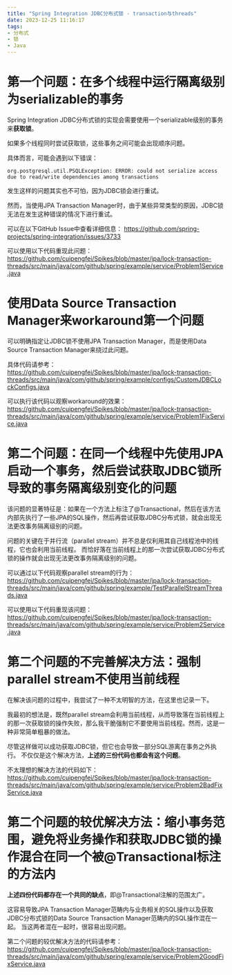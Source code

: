 ```yaml
---
title: "Spring Integration JDBC分布式锁 - transaction与threads"
date: 2023-12-25 11:16:17
tags:
- 分布式
- 锁
- Java
---
```


# 第一个问题：在多个线程中运行隔离级别为serializable的事务

Spring Integration JDBC分布式锁的实现会需要使用一个serializable级别的事务来**获取锁**。

如果多个线程同时尝试获取锁，这些事务之间可能会出现顺序问题。

具体而言，可能会遇到以下错误：

```
org.postgresql.util.PSQLException: ERROR: could not serialize access due to read/write dependencies among transactions
```

发生这样的问题其实也不可怕，因为JDBC锁会进行重试。

然而，当使用JPA Transaction Manager时，由于某些异常类型的原因，JDBC锁无法在发生这种错误的情况下进行重试。

可以在以下GitHub Issue中查看详细信息：
https://github.com/spring-projects/spring-integration/issues/3733

可以使用以下代码重现此问题：
https://github.com/cuipengfei/Spikes/blob/master/jpa/lock-transaction-threads/src/main/java/com/github/spring/example/service/Problem1Service.java

# 使用Data Source Transaction Manager来workaround第一个问题

可以明确指定让JDBC锁不使用JPA Transaction Manager，而是使用Data Source Transaction Manager来绕过此问题。

具体代码请参考：
https://github.com/cuipengfei/Spikes/blob/master/jpa/lock-transaction-threads/src/main/java/com/github/spring/example/configs/CustomJDBCLockConfigs.java

可以执行该代码以观察workaround的效果：
https://github.com/cuipengfei/Spikes/blob/master/jpa/lock-transaction-threads/src/main/java/com/github/spring/example/service/Problem1FixService.java

# 第二个问题：在同一个线程中先使用JPA启动一个事务，然后尝试获取JDBC锁所导致的事务隔离级别变化的问题

该问题的显著特征是：如果在一个方法上标注了@Transactional，然后在该方法内部先执行了一些JPA的SQL操作，然后再尝试获取JDBC分布式锁，就会出现无法更改事务隔离级别的问题。

问题的关键在于并行流（parallel stream）并不总是仅利用其自己线程池中的线程，它也会利用当前线程。
而恰好落在当前线程上的那一次尝试获取JDBC分布式锁的操作就会出现无法更改事务隔离级别的问题。

可以通过以下代码观察parallel stream的行为：
https://github.com/cuipengfei/Spikes/blob/master/jpa/lock-transaction-threads/src/main/java/com/github/spring/example/TestParallelStreamThreads.java

可以使用以下代码重现该问题：
https://github.com/cuipengfei/Spikes/blob/master/jpa/lock-transaction-threads/src/main/java/com/github/spring/example/service/Problem2Service.java

# 第二个问题的不完善解决方法：强制parallel stream不使用当前线程

在解决该问题的过程中，我尝试了一种不太明智的方法，在这里也记录一下。

我最初的想法是，既然parallel stream会利用当前线程，从而导致落在当前线程上的那一次获取锁的操作失败，那么我干脆强制它不要使用当前线程。然而，这是一种非常简单粗暴的做法。

尽管这样做可以成功获取JDBC锁，但它也会导致一部分SQL游离在事务之外执行。
不仅仅是这个解决方法，**上述的三份代码也都会有这个问题**。

不太理想的解决方法的代码如下：
https://github.com/cuipengfei/Spikes/blob/master/jpa/lock-transaction-threads/src/main/java/com/github/spring/example/service/Problem2BadFixService.java

# 第二个问题的较优解决方法：缩小事务范围，避免将业务操作和获取JDBC锁的操作混合在同一个被@Transactional标注的方法内

**上述四份代码都存在一个共同的缺点**，即@Transactional注解的范围太广。

这容易导致JPA Transaction Manager范畴内与业务相关的SQL操作以及获取JDBC分布式锁的Data Source Transaction Manager范畴内的SQL操作混在一起。
当这两者混在一起时，很容易出现问题。

第二个问题的较优解决方法的代码请参考：
https://github.com/cuipengfei/Spikes/blob/master/jpa/lock-transaction-threads/src/main/java/com/github/spring/example/service/Problem2GoodFixService.java
